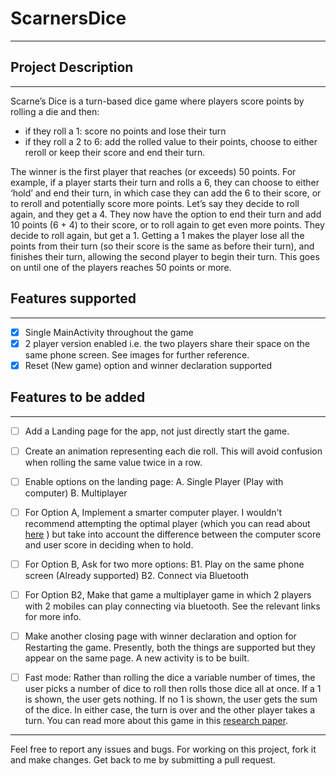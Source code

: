 # ScarnersDice
----------
## Project Description
_________
Scarne’s Dice is a turn-based dice game where players score points by rolling a die and then:
* if they roll a 1: score no points and lose their turn
* if they roll a 2 to 6:
    add the rolled value to their points, choose to either reroll or keep their score and end their turn. 

The winner is the first player that reaches (or exceeds) 50 points.
For example, if a player starts their turn and rolls a 6, they can choose to either ‘hold’ and end their turn, in which case they can add the 6 to their score, or to reroll and potentially score more points.
Let’s say they decide to roll again, and they get a 4. They now have the option to end their turn and add 10 points (6 + 4) to their score, or to roll again to get even more points.
They decide to roll again, but get a 1. Getting a 1 makes the player lose all the points from their turn (so their score is the same as before their turn), and finishes their turn, allowing the second player to begin their turn.
This goes on until one of the players reaches 50 points or more.

## Features supported
------------

- [x] Single MainActivity throughout the game
- [x] 2 player version enabled i.e. the two players share their space on the same phone screen. See images for further reference.
- [x] Reset (New game) option and winner declaration supported

## Features to be added 
-------------

- [ ] Add a Landing page for the app, not just directly start the game.
 
- [ ] Create an animation representing each die roll. This will avoid confusion when rolling the same value twice in a row.


- [ ] Enable options on the landing page:
	A. Single Player (Play with computer)
	B. Multiplayer 


- [ ] For Option A, 
Implement a smarter computer player. I wouldn't recommend attempting the optimal player (which you can read about [here](http://cs.gettysburg.edu/projects/pig/pigVis.html) ) but take into account the difference between the computer score and user score in deciding when to hold.


- [ ] For Option B,
Ask for two more options:
	B1. Play on the same phone screen (Already supported)
	B2. Connect via Bluetooth


- [ ] For Option B2,
Make that game a multiplayer game in which 2 players with 2 mobiles can play connecting via bluetooth. See the relevant links for more info.


- [ ] Make another closing page with winner declaration and option for Restarting the game. Presently, both the things are supported but they appear on the same page. A new activity is to be built.


- [ ] Fast mode: Rather than rolling the dice a variable number of times, the user picks a number of dice to roll then rolls those dice all at once. If a 1 is shown, the user gets nothing. If no 1 is shown, the user gets the sum of the dice. In either case, the turn is over and the other player takes a turn. You can read more about this game in this [research paper](http://personal.vu.nl/h.c.tijms/morfismospaper.pdf).

----------------

Feel free to report any issues and bugs. For working on this project, fork it and make changes. Get back to me by submitting a pull request.
